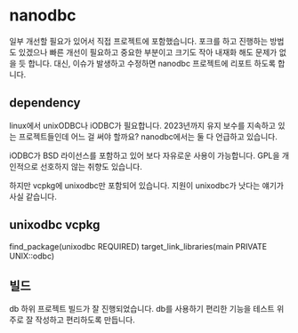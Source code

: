 # nanodbc

일부 개선할 필요가 있어서 직접 프로젝트에 포함했습니다. 포크를 하고 진행하는 방법도 
있겠으나 빠른 개선이 필요하고 중요한 부분이고 크기도 작아 내재화 해도 문제가 
없을 듯 합니다. 대신, 이슈가 발생하고 수정하면 nanodbc 프로젝트에 리포트 하도록 합니다. 

## dependency 

linux에서 unixODBC나 iODBC가 필요합니다. 2023년까지 유지 보수를 지속하고 있는 
프로젝트들인데 어느 걸 써야 할까요?  nanodbc에서는 둘 다 언급하고 있습니다. 

iODBC가 BSD 라이선스를 포함하고 있어 보다 자유로운 사용이 가능합니다. GPL을 
개인적으로 선호하지 않는 취향도 있습니다. 

하지만 vcpkg에 unixodbc만 포함되어 있습니다. 지원이 unixodbc가 낫다는 얘기가 
사실 같습니다. 

## unixodbc vcpkg 

find_package(unixodbc REQUIRED)
target_link_libraries(main PRIVATE UNIX::odbc)

## 빌드 

db 하위 프로젝트 빌드가 잘 진행되었습니다. db를 사용하기 편리한 기능을 테스트 위주로 
잘 작성하고 편리하도록 만듭니다. 









